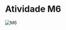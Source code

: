 # Atividade M6

![M6](https://github.com/glorenzatto/AtividadesCG/assets/120614632/69d5faaa-4d40-4638-b995-5c8ecf3dd6d9)

